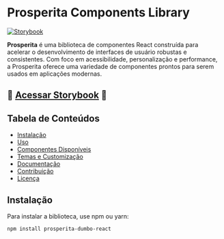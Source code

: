 # Prosperita Components Library

[![Storybook](https://img.shields.io/badge/Storybook-Explore%20Components-orange)](https://vinicius-rocha-oficial.github.io/dumbo-prosperitav3-storybook/)

**Prosperita** é uma biblioteca de componentes React construída para acelerar o desenvolvimento de interfaces de usuário robustas e consistentes. Com foco em acessibilidade, personalização e performance, a Prosperita oferece uma variedade de componentes prontos para serem usados em aplicações modernas.

## 🚀 **[Acessar Storybook](https://vinicius-rocha-oficial.github.io/dumbo-prosperitav3-storybook/?path=/docs/configure-your-project--docs)** 🚀

## Tabela de Conteúdos

- [Instalação](#instalação)
- [Uso](#uso)
- [Componentes Disponíveis](#componentes-disponíveis)
- [Temas e Customização](#temas-e-customização)
- [Documentação](#documentação)
- [Contribuição](#contribuição)
- [Licença](#licença)

## Instalação

Para instalar a biblioteca, use npm ou yarn:

```bash
npm install prosperita-dumbo-react
